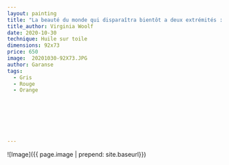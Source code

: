 ```yaml
---
layout: painting
title: "La beauté du monde qui disparaîtra bientôt a deux extrémités : celle du rire, et celle de l'angoisee, coupant le coeur en deux."                     
title_author: Virginia Woolf                                            
date: 2020-10-30
technique: Huile sur toile 
dimensions: 92x73
price: 650
image:  20201030-92X73.JPG
author: Garanse
tags:
  - Gris
  - Rouge
  - Orange
  
  
  
  
  
  
  
---
```

![Image]({{ page.image | prepend: site.baseurl}})

